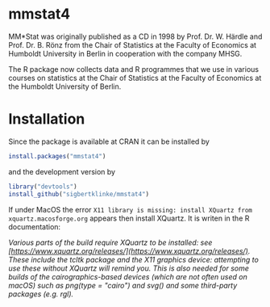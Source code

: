 # mmstat4

MM*Stat was originally published as a CD in 1998 by Prof. Dr. W. Härdle and Prof. Dr. B. Rönz from the Chair of Statistics at the Faculty of Economics at Humboldt University in Berlin in cooperation with the company MHSG.

The R package now collects data and R programmes that we use in various courses on statistics at the Chair of Statistics at the Faculty of Economics at the Humboldt University of Berlin.

# Installation  

Since the package is available at CRAN it can be installed by 

```R
install.packages("mmstat4")
```

and the development version by

```R
library("devtools")
install_github("sigbertklinke/mmstat4")
```

If under MacOS the error `X11 library is missing: install XQuartz from xquartz.macosforge.org` appears then install XQuartz. It is writen in the R documentation:

*Various parts of the build require XQuartz to be installed: see [https://www.xquartz.org/releases/](https://www.xquartz.org/releases/). These include the tcltk package and the X11 graphics device: attempting to use these without XQuartz will remind you. This is also needed for some builds of the cairographics-based devices (which are not often used on macOS) such as png(type = "cairo") and svg() and some third-party packages (e.g. rgl).*
